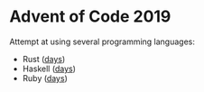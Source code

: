# Advent of Code 2019

Attempt at using several programming languages:
- Rust ([days](rust/days))
- Haskell ([days](haskell/days))
- Ruby ([days](ruby/days))
